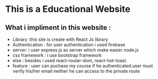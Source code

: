 # This is a Educational Website
## What i impliment in this website :
* Library :this site is create with React Js library
* Authentication : for user authentication i used firebase
* server: i user express.js as server which make easier node.js
* css framework : i use bootstrap framework
* else : besides i used react-router-dom, react-hot-toast.
* feature : user can puchase my course if he authenticated.user must verify his/her email neither he can access to the private route